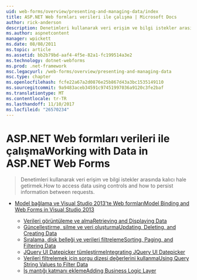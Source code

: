 ```yaml
---
uid: web-forms/overview/presenting-and-managing-data/index
title: ASP.NET Web formları verileri ile çalışma | Microsoft Docs
author: rick-anderson
description: Denetimleri kullanarak veri erişim ve bilgi istekler arasında kalıcı hale getirmek.
ms.author: aspnetcontent
manager: wpickett
ms.date: 08/08/2011
ms.topic: article
ms.assetid: bb2b79bd-aaf4-4f5e-82a1-fc199514a3e2
ms.technology: dotnet-webforms
ms.prod: .net-framework
msc.legacyurl: /web-forms/overview/presenting-and-managing-data
msc.type: chapter
ms.openlocfilehash: fcfe22a67a2d0876e25b867d43a3bc1535149110
ms.sourcegitcommit: 9a9483aceb34591c97451997036a9120c3fe2baf
ms.translationtype: MT
ms.contentlocale: tr-TR
ms.lasthandoff: 11/10/2017
ms.locfileid: "26570234"
---
```

<a name="working-with-data-in-aspnet-web-forms"></a><span data-ttu-id="e08ea-103">ASP.NET Web formları verileri ile çalışma</span><span class="sxs-lookup"><span data-stu-id="e08ea-103">Working with Data in ASP.NET Web Forms</span></span>
====================
> <span data-ttu-id="e08ea-104">Denetimleri kullanarak veri erişim ve bilgi istekler arasında kalıcı hale getirmek.</span><span class="sxs-lookup"><span data-stu-id="e08ea-104">How to access data using controls and how to persist information between requests.</span></span>


- [<span data-ttu-id="e08ea-105">Model bağlama ve Visual Studio 2013'te Web formları</span><span class="sxs-lookup"><span data-stu-id="e08ea-105">Model Binding and Web Forms in Visual Studio 2013</span></span>](model-binding/index.md)

    - [<span data-ttu-id="e08ea-106">Verileri görüntüleme ve alma</span><span class="sxs-lookup"><span data-stu-id="e08ea-106">Retrieving and Displaying Data</span></span>](model-binding/retrieving-data.md)
    - [<span data-ttu-id="e08ea-107">Güncelleştirme, silme ve veri oluşturma</span><span class="sxs-lookup"><span data-stu-id="e08ea-107">Updating, Deleting, and Creating Data</span></span>](model-binding/updating-deleting-and-creating-data.md)
    - [<span data-ttu-id="e08ea-108">Sıralama, disk belleği ve verileri filtreleme</span><span class="sxs-lookup"><span data-stu-id="e08ea-108">Sorting, Paging, and Filtering Data</span></span>](model-binding/sorting-paging-and-filtering-data.md)
    - [<span data-ttu-id="e08ea-109">JQuery UI Datepicker tümleştirme</span><span class="sxs-lookup"><span data-stu-id="e08ea-109">Integrating JQuery UI Datepicker</span></span>](model-binding/integrating-jquery-ui.md)
    - [<span data-ttu-id="e08ea-110">Verileri filtrelemek için sorgu dizesi değerlerini kullanma</span><span class="sxs-lookup"><span data-stu-id="e08ea-110">Using Query String Values to Filter Data</span></span>](model-binding/using-query-string-values-to-retrieve-data.md)
    - [<span data-ttu-id="e08ea-111">İş mantığı katmanı ekleme</span><span class="sxs-lookup"><span data-stu-id="e08ea-111">Adding Business Logic Layer</span></span>](model-binding/adding-business-logic-layer.md)
